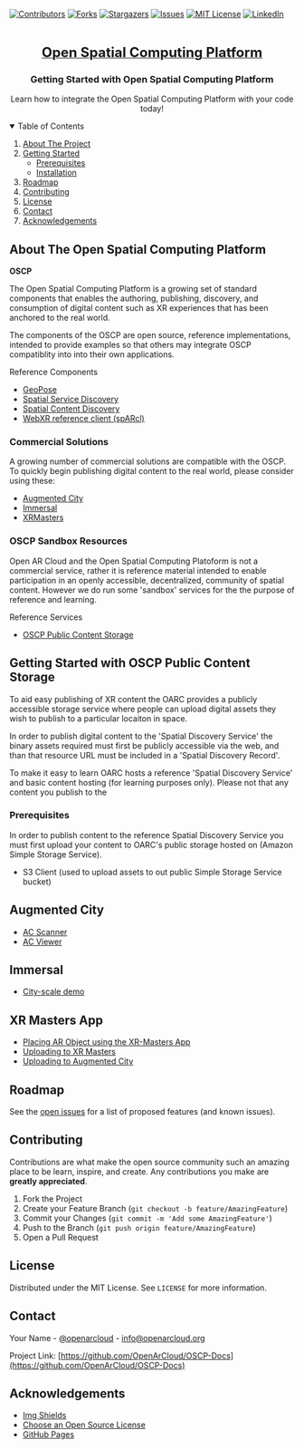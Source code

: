 [![Contributors][contributors-shield]][contributors-url]
[![Forks][forks-shield]][forks-url]
[![Stargazers][stars-shield]][stars-url]
[![Issues][issues-shield]][issues-url]
[![MIT License][license-shield]][license-url]
[![LinkedIn][linkedin-shield]][linkedin-url]



<br />
<p align="center">
  <a href="https://github.com/OpenArCloud/OSCP-Docs">
    <b style="font-size:24px">Open Spatial Computing Platform</b>
  </a>

  <h3 align="center">Getting Started with Open Spatial Computing Platform</h3>

  <p align="center">
    Learn how to integrate the Open Spatial Computing Platform with your code today!
<!--     <br />
    <a href="https://github.com/OpenArCloud/OSCP-Docs"><strong>Explore the docs »</strong></a>
    <br /> -->
    <br />
<!--     <a href="https://github.com/OpenArCloud/OSCP-Docs">View Demo</a>
    ·
    <a href="https://github.com/OpenArCloud/OSCP-Docs/issues">Report Bug</a>
    ·
    <a href="https://github.com/OpenArCloud/OSCP-Docs/issues">Request Feature</a> -->
  </p>
</p>



<!-- TABLE OF CONTENTS -->
<details open="open">
  <summary>Table of Contents</summary>
  <ol>
    <li>
      <a href="#about-the-project">About The Project</a>
<!--       <ul>
        <li><a href="#built-with">Built With</a></li>
      </ul> -->
    </li>
    <li>
      <a href="#getting-started">Getting Started</a>
      <ul>
        <li><a href="#prerequisites">Prerequisites</a></li>
        <li><a href="#installation">Installation</a></li>
      </ul>
    </li>
<!--     <li><a href="#usage">Usage</a></li> -->
    <li><a href="#roadmap">Roadmap</a></li>
    <li><a href="#contributing">Contributing</a></li>
    <li><a href="#license">License</a></li>
    <li><a href="#contact">Contact</a></li>
    <li><a href="#acknowledgements">Acknowledgements</a></li>
  </ol>
</details>



<!-- ABOUT THE PROJECT -->
## About The Open Spatial Computing Platform

<b>OSCP</b>

The Open Spatial Computing Platform is a growing set of standard components that enables the authoring, publishing, discovery, and consumption of digital content such as XR experiences that has been anchored to the real world.

The components of the OSCP are open source, reference implementations, intended to provide examples so that others may integrate OSCP compatiblity into into their own applications.

Reference Components
* [GeoPose](https://www.ogc.org/projects/groups/geoposeswg)
* [Spatial Service Discovery](https://github.com/OpenArCloud/oscp-spatial-service-discovery)
* [Spatial Content Discovery](https://github.com/OpenArCloud/oscp-spatial-content-discovery)
* [WebXR reference client (spARcl)](https://openarcloud.github.io/sparcl/)

### Commercial Solutions

A growing number of commercial solutions are compatible with the OSCP. To quickly begin publishing digital content to the real world, please consider using these:	
* [Augmented City](https://www.augmented.city/)
* [Immersal](https://immersal.com/)
* [XRMasters](https://xr-masters.com/)

### OSCP Sandbox Resources
Open AR Cloud and the Open Spatial Computing Platoform is not a commercial service, rather it is reference material intended to enable participation in an openly accessible, decentralized, community of spatial content. However we do run some 'sandbox' services for the the purpose of reference and learning.

Reference Services
* [OSCP Public Content Storage](#)


<!-- GETTING STARTED -->
## Getting Started with OSCP Public Content Storage

To aid easy publishing of XR content the OARC provides a publicly accessible storage service where people can upload digital assets they wish to publish to a particular locaiton in space.

In order to publish digital content to the 'Spatial Discovery Service' the binary assets required must first be publicly accessible via the web, and than that resource URL must be included in a 'Spatial Discovery Record'.

To make it easy to learn OARC hosts a reference 'Spatial Discovery Service' and basic content hosting (for learning purposes only). Please not that any content you publish to the 


### Prerequisites

In order to publish content to the reference Spatial Discovery Service you must first upload your content to OARC's public storage hosted on (Amazon Simple Storage Service).
* S3 Client (used to upload assets to out public Simple Storage Service bucket)



<!-- USAGE EXAMPLES -->
<!-- ## Usage -->

<!-- Use this space to show useful examples of how a project can be used. Additional screenshots, code examples and demos work well in this space. You may also link to more resources. -->

<!-- _For more examples, please refer to the [Documentation](https://example.com)_ -->

## Augmented City
* [AC Scanner](https://github.com/OpenArCloud/OSCP-Docs/blob/main/AC_Scanner_Tutorial.pdf)
* [AC Viewer](https://github.com/OpenArCloud/OSCP-Docs/blob/main/AC_Viewer_Tutorial.pdf)

## Immersal
* [City-scale demo](https://github.com/OpenArCloud/OSCP-Docs/blob/main/Immersal_City_Scale_Demo.pdf)

## XR Masters App
* [Placing AR Object using the XR-Masters App](https://github.com/OpenArCloud/OSCP-Docs/blob/main/XR_Masters_placement_tutorial.pdf)
* [Uploading to XR Masters](https://github.com/OpenArCloud/OSCP-Docs/blob/main/XR%20Masters%20Asset%20Upload.md)
* [Uploading to Augmented City](https://github.com/OpenArCloud/OSCP-Docs/blob/main/XR_Masters_uploading_to_AugmentedCity.pdf)


<!-- ROADMAP -->
## Roadmap

See the [open issues](https://github.com/OpenArCloud/OSCP-Docs/issues) for a list of proposed features (and known issues).



<!-- CONTRIBUTING -->
## Contributing

Contributions are what make the open source community such an amazing place to be learn, inspire, and create. Any contributions you make are **greatly appreciated**.

1. Fork the Project
2. Create your Feature Branch (`git checkout -b feature/AmazingFeature`)
3. Commit your Changes (`git commit -m 'Add some AmazingFeature'`)
4. Push to the Branch (`git push origin feature/AmazingFeature`)
5. Open a Pull Request



<!-- LICENSE -->
## License

Distributed under the MIT License. See `LICENSE` for more information.



<!-- CONTACT -->
## Contact

Your Name - [@openarcloud](https://twitter.com/openarcloud) - info@openarcloud.org

Project Link: [https://github.com/OpenArCloud/OSCP-Docs](https://github.com/OpenArCloud/OSCP-Docs)



<!-- ACKNOWLEDGEMENTS -->
## Acknowledgements
* [Img Shields](https://shields.io)
* [Choose an Open Source License](https://choosealicense.com)
* [GitHub Pages](https://pages.github.com)




<!-- MARKDOWN LINKS & IMAGES -->
<!-- https://www.markdownguide.org/basic-syntax/#reference-style-links -->
[contributors-shield]: https://img.shields.io/github/contributors/OpenArCloud/OSCP-Docs.svg?style=for-the-badge
[contributors-url]: https://github.com/OpenArCloud/OSCP-Docs/graphs/contributors
[forks-shield]: https://img.shields.io/github/forks/OpenArCloud/OSCP-Docs.svg?style=for-the-badge
[forks-url]: https://github.com/OpenArCloud/OSCP-Docs/network/members
[stars-shield]: https://img.shields.io/github/stars/OpenArCloud/OSCP-Docs.svg?style=for-the-badge
[stars-url]: https://github.com/OpenArCloud/OSCP-Docs/stargazers
[issues-shield]: https://img.shields.io/github/issues/OpenArCloud/OSCP-Docs.svg?style=for-the-badge
[issues-url]: https://github.com/OpenArCloud/OSCP-Docs/issues
[license-shield]: https://img.shields.io/github/license/OpenArCloud/OSCP-Docs.svg?style=for-the-badge
[license-url]: https://github.com/OpenArCloud/OSCP-Docs/blob/master/LICENSE.txt
[linkedin-shield]: https://img.shields.io/badge/-LinkedIn-black.svg?style=for-the-badge&logo=linkedin&colorB=555
[linkedin-url]: https://linkedin.com/in/OpenArCloud
[product-screenshot]: images/screenshot.png
